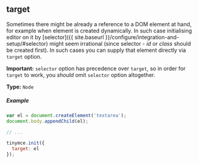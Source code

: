 ## target

Sometimes there might be already a reference to a DOM element at hand, for example when element is created dynamically. In such case initialising editor on it by [selector]({{ site.baseurl }}/configure/integration-and-setup/#selector) might seem irrational (since selector - *id* or *class* should be created first). In such cases you can supply that element directly via `target` option.

**Important:** `selector` option has precedence over `target`, so in order for `target` to work, you *should* omit `selector` option altogether.

**Type:** `Node`

##### Example

```js
var el = document.createElement('textarea');
document.body.appendChild(el);

// ...

tinymce.init({
  target: el
});
```

